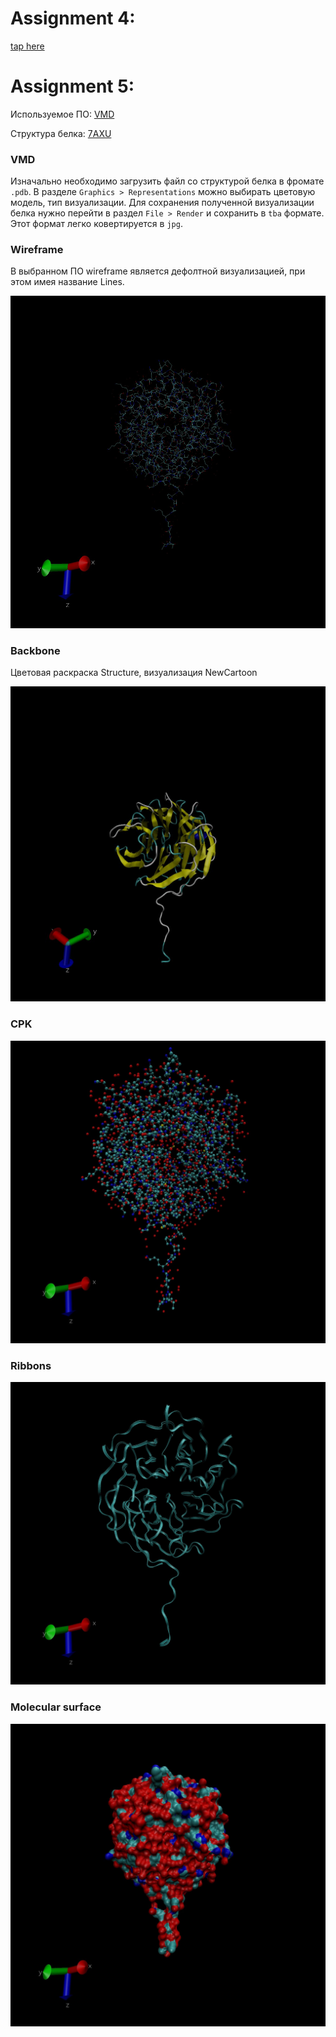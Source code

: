 # Assignment 4: 

[tap here](https://github.com/Krichevskaya/bio/tree/master/Assignment_4)

# Assignment 5:

Используемое ПО: [VMD](http://www.ks.uiuc.edu/Research/vmd/)

Структура белка: [7AXU](https://www.rcsb.org/structure/7AXU)

### VMD

Изначально необходимо загрузить файл со структурой белка в фромате ```.pdb```. В разделе ``` Graphics > Representations ``` можно выбирать цветовую модель, тип визуализации. Для сохранения полученной визуализации белка нужно перейти в раздел ```File > Render``` и сохранить в ``` tba ``` формате. Этот формат легко ковертируется в ```jpg```.

### Wireframe 

В выбранном ПО wireframe является дефолтной визуализацией, при этом имея название Lines.

![wireframe img](https://github.com/Krichevskaya/bio/blob/master/Assignment_5/wireframes.jpg)

### Backbone

Цветовая раскраска Structure, визуализация NewCartoon

![backbone img](https://github.com/Krichevskaya/bio/blob/master/Assignment_5/backbone.jpg)

### CPK

![backbone img](https://github.com/Krichevskaya/bio/blob/master/Assignment_5/cpk.jpg)

### Ribbons

![backbone img](https://github.com/Krichevskaya/bio/blob/master/Assignment_5/ribbons.jpg)

### Molecular surface 

![backbone img](https://github.com/Krichevskaya/bio/blob/master/Assignment_5/surface.jpg)
